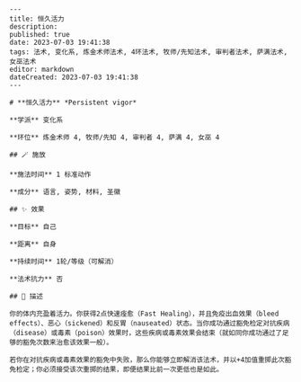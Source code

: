 
    ---
    title: 恒久活力
    description: 
    published: true
    date: 2023-07-03 19:41:38
    tags: 法术, 变化系, 炼金术师法术, 4环法术, 牧师/先知法术, 审判者法术, 萨满法术, 女巫法术
    editor: markdown
    dateCreated: 2023-07-03 19:41:38
    ---

    # **恒久活力** *Persistent vigor*

    **学派** 变化系 

    **环位** 炼金术师 4, 牧师/先知 4, 审判者 4, 萨满 4, 女巫 4

    ## 🪄 施放

    **施法时间** 1 标准动作

    **成分** 语言, 姿势, 材料, 圣徽

    ## ✨ 效果 

    **目标** 自己 

    **距离** 自身  

    **持续时间** 1轮/等级（可解消） 

    **法术抗力** 否

    ## 📖 描述

    你的体内充盈着活力。你获得2点快速痊愈（Fast Healing），并且免疫出血效果（bleed effects）、恶心（sickened）和反胃（nauseated）状态。当你成功通过豁免检定对抗疾病（disease）或毒素（poison）效果时，这些疾病或毒素效果会结束（就如同你成功通过了足够的豁免次数来治愈该效果一般）。

    若你在对抗疾病或毒素效果的豁免中失败，那么你能够立即解消该法术，并以+4加值重掷此次豁免检定；你必须接受该次重掷的结果，即便结果比前一次更低也是如此。
    